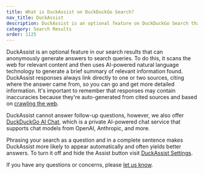 ```yaml
---
title: What is DuckAssist on DuckDuckGo Search?
nav_title: DuckAssist
description: DuckAssist is an optional feature on DuckDuckGo Search that generates answers to queries anonymously.
category: Search Results
order: 1125
---
```


DuckAssist is an optional feature in our search results that can anonymously generate answers to search queries. To do this, it scans the web for relevant content and then uses AI-powered natural language technology to generate a brief summary of relevant information found. DuckAssist responses always link directly to one or two sources, citing where the answer came from, so you can go and get more detailed information. It's important to remember that responses may contain inaccuracies because they're auto-generated from cited sources and based on <a href="{{ site.baseurl }}/results/duckassistbot/">crawling the web</a>.

DuckAssist cannot answer follow-up questions, however, we also offer <a href="{{ site.baseurl }}/aichat">DuckDuckGo AI Chat</a>, which is a private AI-powered chat service that supports chat models from OpenAI, Anthropic, and more.

Phrasing your search as a question and in a complete sentence makes DuckAssist more likely to appear automatically and often yields better answers. To turn it off and hide the Assist button visit <a href="https://duckduckgo.com/settings#aifeatures">DuckAssist Settings</a>.

If you have any questions or concerns, please <a href="https://duckduckgo.com/feedback">let us know</a>.
